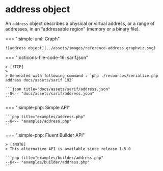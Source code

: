 <!-- markdownlint-disable MD013 -->
# address object

An `address` object describes a physical or virtual address,
or a range of addresses, in an “addressable region” (memory or a binary file).

=== ":simple-uml: Graph"

    ![address object](../assets/images/reference-address.graphviz.svg)

=== ":octicons-file-code-16: sarif.json"

    > [!TIP]
    >
    > Generated with following command : `php ./resources/serialize.php address docs/assets/sarif 192`

    ```json title="docs/assets/sarif/address.json"
    --8<-- "docs/assets/sarif/address.json"
    ```

=== ":simple-php: Simple API"

    ```php title="examples/address.php"
    --8<-- "examples/address.php"
    ```

=== ":simple-php: Fluent Builder API"

    > [!NOTE]
    > This alternative API is available since release 1.5.0

    ```php title="examples/builder/address.php"
    --8<-- "examples/builder/address.php"
    ```
